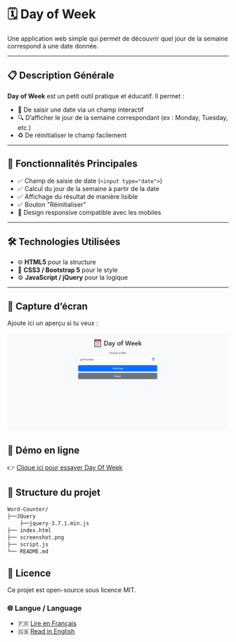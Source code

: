 # 🗓️ Day of Week

Une application web simple qui permet de découvrir quel jour de la semaine correspond à une date donnée.

---

## 📋 Description Générale

**Day of Week** est un petit outil pratique et éducatif. Il permet :

- 📅 De saisir une date via un champ interactif
- 🔍 D’afficher le jour de la semaine correspondant (ex : Monday, Tuesday, etc.)
- ♻️ De réinitialiser le champ facilement

---

## 🚀 Fonctionnalités Principales

- ✅ Champ de saisie de date (`<input type="date">`)
- ✅ Calcul du jour de la semaine à partir de la date
- ✅ Affichage du résultat de manière lisible
- ✅ Bouton "Réinitialiser"
- 📱 Design responsive compatible avec les mobiles

---

## 🛠️ Technologies Utilisées

- 🌐 **HTML5** pour la structure
- 🎨 **CSS3 / Bootstrap 5** pour le style
- ⚙️ **JavaScript / jQuery** pour la logique

---

## 📸 Capture d’écran

Ajoute ici un aperçu si tu veux :

![Aperçu de Day of Week](./screenshot.png)

## 🔗 Démo en ligne

👉 [Clique ici pour essayer Day Of Week](https://projectsjavascript.github.io/Day-of-Week/)

## 📁 Structure du projet

```
Word-Counter/
├──JQuery
    ├──jquery-3.7.1.min.js
├── index.html
├── screenshot.png
├── script.js
└── README.md

```

## 📄 Licence

Ce projet est open-source sous licence MIT.

### 🌐 Langue / Language

- 🇫🇷 [Lire en Français](./README.fr.md)
- 🇬🇧 [Read in English](./README.md)
